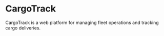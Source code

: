 # CargoTrack
 CargoTrack is a web platform for managing fleet operations and tracking cargo deliveries.
